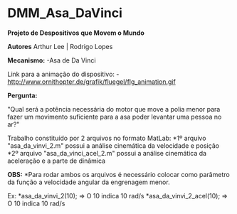 # DMM_Asa_DaVinci
**Projeto de Despositivos que Movem o Mundo**

**Autores**
Arthur Lee | Rodrigo Lopes

**Mecanismo:**
-Asa de Da Vinci

Link para a animação do dispositivo:
  -http://www.ornithopter.de/grafik/fluegel/flg_animation.gif

**Pergunta:**

"Qual será a potência necessária do motor que move a polia menor para fazer um movimento suficiente para a asa poder levantar uma pessoa no ar?"

Trabalho constituído por 2 arquivos no formato MatLab:
*1º arquivo "asa_da_vinvi_2.m" possui a análise cinemática da velocidade e posição
*2º arquivo "asa_da_vinci_acel_2.m" possui a análise cinemática da aceleração e a parte de dinâmica
 
**OBS:**
*Para rodar ambos os arquivos é necessário colocar como parâmetro da função a velocidade angular da engrenagem menor.

Ex:
*asa_da_vinvi_2(10);   =>  O 10 indica 10 rad/s
*asa_da_vinvi_2_acel(10); =>  O 10 indica 10 rad/s


